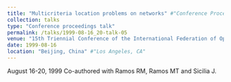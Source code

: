 ```yaml
---
title: "Multicriteria location problems on networks" #"Conference Proceeding talk 3 on Relevant Topic in Your Field"
collection: talks
type: "Conference proceedings talk"
permalink: /talks/1999-08-16_20-talk-05
venue: "15th Triennial Conference of the International Federation of Operational Research Societies (IFORS '99) [invited session]" #"Testing Institute of America 2014 Annual Conference"
date: 1999-08-16
location: "Beijing, China" #"Los Angeles, CA"
---
```

August 16-20, 1999
Co-authored with Ramos RM, Ramos MT and Sicilia J.
